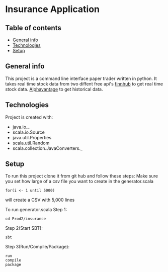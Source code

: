# Insurance Application

## Table of contents
* [General info](#general-info)
* [Technologies](#technologies)
* [Setup](#setup)

## General info
This project is a command line interface paper trader written in python. It takes real time stock data from two diffent free api's [finnhub](https://finnhub.io/) to get real time stock data. [Alphavantage](https://www.alphavantage.co) to get historical data.
	
## Technologies
Project is created with:
* java.io._
* scala.io.Source
* java.util.Properties
* scala.util.Random
* scala.collection.JavaConverters._
	
## Setup
To run this project clone it from git hub and follow these steps:
Make sure you set how large of a csv file you want to create in the generator.scala
```
for(i <- 1 until 5000)
```
will create a CSV with 5,000 lines

To run generator.scala
Step 1:
```
cd Prod2/insurance
```
Step 2(Start SBT):
```
sbt
```
Step 3(Run/Compile/Package):
```
run
compile 
package
```
